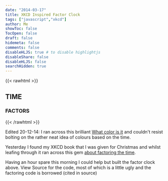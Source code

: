 ```yaml
---
date: "2014-03-17"
title: XKCD Inspired Factor Clock
tags: ["javascript","xkcd"]
author: Me
showToc: false
TocOpen: false
draft: false
hidemeta: false
comments: false
disableHLJS: true # to disable highlightjs
disableShare: false
disableHLJS: false
searchHidden: true
---
```


{{< rawhtml >}}
<h2 id="time">TIME</h2>
<h3 id="factors">FACTORS</h3>


<script>

// Factoring code all nabbed from http://www.javascripter.net/math/primes/factorization.htm
function factor(n) {
 if (isNaN(n) || !isFinite(n) || n%1!=0 || n==0) return ''+n;
 if (n<0) return '-'+factor(-n);
 var minFactor = leastFactor(n);
 if (n==minFactor) return ''+n;
 return minFactor+' x '+factor(n/minFactor);
}

function leastFactor(n) {
 if (isNaN(n) || !isFinite(n)) return NaN;
 if (n==0) return 0;
 if (n%1 || n*n<2) return 1;
 if (n%2==0) return 2;
 if (n%3==0) return 3;
 if (n%5==0) return 5;
 var m = Math.sqrt(n);
 for (var i=7;i<=m;i+=30) {
  if (n%i==0)      return i;
  if (n%(i+4)==0)  return i+4;
  if (n%(i+6)==0)  return i+6;
  if (n%(i+10)==0) return i+10;
  if (n%(i+12)==0) return i+12;
  if (n%(i+16)==0) return i+16;
  if (n%(i+22)==0) return i+22;
  if (n%(i+24)==0) return i+24;
 }
 return n;
}


function getTimeAsObj(){
var d = new Date(),
minutes =(String)(d.getMinutes()),
seconds =(String)(d.getSeconds()),
	returned = {};

if (minutes.length === 1) {
	minutes = "0"+minutes;
}

if (seconds.length === 1) {
	seconds = "0"+seconds;
}

returned.timeNumber = parseInt(d.getHours() + minutes + seconds);

returned.timeString = d.getHours() + ":" + minutes + ":" + seconds;

return returned;
}

function updateDisplay(){
	var dateObj = getTimeAsObj(),
		strFactor = factor(dateObj.timeNumber);
	if (strFactor.indexOf("x") === -1){
		strFactor = strFactor + " is prime!";
	}
	document.getElementById("time").innerHTML = dateObj.timeString;
	document.getElementById("factors").innerHTML = strFactor;
}

function dotime(){
	
	var d = new Date();
	var hours = d.getHours();
	var mins = d.getMinutes();
	var secs = d.getSeconds();
	
	if (hours < 10){hours = "0" + hours};
	if (mins < 10){mins = "0" + mins};
	if (secs < 10){secs = "0" + secs};
	
	hours.toString();
	mins.toString();
	secs.toString();
	
	var hex = "#" + hours + mins + secs;
	document.getElementById("time").style.background = hex;
}
	
	setTimeout(function(){ dotime();}, 1000);
	setInterval(updateDisplay,1000);

updateDisplay();

</script>

{{< /rawhtml >}}

  Edited 20-12-14: I ran across this brilliant [What color is it](http://whatcolorisit.sumbioun.com/) and couldn't resist bolting on the rather neat idea of colours based on the time.

Yesterday I found my XKCD book that I was given for Christmas and whilst leafing through it ran across this gem [about factoring the time](https://xkcd.com/247/).


Having an hour spare this morning I could help but built the factor clock above.  View Source for the code, most of which is a little ugly and the factoring code is borrowed (cited in source)





